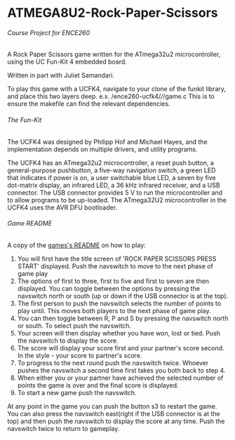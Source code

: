# ATMEGA8U2-Rock-Paper-Scissors
###### Course Project for ENCE260
A Rock Paper Scissors game written for the ATmega32u2 microcontroller, using the UC Fun-Kit 4 embedded
board.

Written in part with Juliet Samandari.

To play this game with a UCFK4, navigate to your clone of the funkit library, and place this two layers deep.
e.x. /ence260-ucfk4/*/*/game.c
This is to ensure the makefile can find the relevant dependencies.

###### The Fun-Kit
The UCFK4 was designed by Philipp Hof and Michael Hayes, and the implementation depends on multiple
drivers, and utility programs. 

The UCFK4 has an ATmega32u2 microcontroller, a reset push button, a general-purpose pushbutton, a five-way navigation switch, a green LED that indicates if power is on, a user switchable blue LED, a seven by five dot-matrix display, an infrared LED, a 36 kHz infrared receiver, and a USB connector. The USB connector provides 5 V to run the microcontroller and to allow programs to be up-loaded. The ATmega32U2 microcontroller in the UCFK4 uses the AVR DFU bootloader.

###### Game README
A copy of the [games's README](/docs/README.txt) on how to play:
1)  You will first have the title screen of 'ROCK PAPER SCISSORS PRESS START' displayed. Push the navswitch to move to the next phase of game play
2)  The options of first to three, first to five and first to seven are then displayed. 
    You can toggle between the options by pressing the navswitch north or south (up or down if the USB connector is at the top). 
3)  The first person to push the navswitch selects the number of points to play until. This moves both players to the next phase of game play.
4)  You can then toggle between R, P and S by pressing the navswitch north or south. To select push the navswitch.
5)  Your screen will then display whether you have won, lost or tied. Push the navswitch to display the score.
6)  The score will display your score first and your partner's score second. In the style - your score to partner's score.
7)  To progress to the next round push the navswitch twice. Whoever pushes the navswitch a second time first takes you both back to step 4.
8)  When either you or your partner have achieved the selected number of points the game is over and the final score is displayed.
9)  To start a new game push the navswitch. 

At any point in the game you can push the button s3 to restart the game.
You can also press the navswitch east(right if the USB connector is at the top) and then push the navswitch to display the score at any time. Push the navswitch twice to return to gameplay. 

